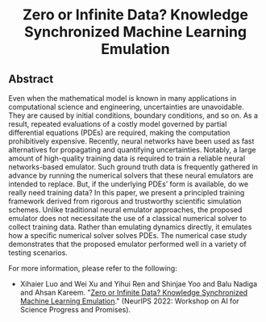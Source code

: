 <div align="center">

# Zero or Infinite Data? Knowledge Synchronized Machine Learning Emulation

</div>

## Abstract

Even when the mathematical model is known in many applications in computational science and engineering, uncertainties are unavoidable. They are caused by initial conditions, boundary conditions, and so on. As a result, repeated evaluations of a costly model governed by partial differential equations (PDEs) are required, making the computation prohibitively expensive. Recently, neural networks have been used as fast alternatives for propagating and quantifying uncertainties. Notably, a large amount of high-quality training data is required to train a reliable neural networks-based emulator. Such ground truth data is frequently gathered in advance by running the numerical solvers that these neural emulators are intended to replace. But, if the underlying PDEs’ form is available, do we really need training data? In this paper, we present a principled training framework derived from rigorous and trustworthy scientific simulation schemes. Unlike traditional neural emulator approaches, the proposed emulator does not necessitate the use of a classical numerical solver to collect training data. Rather than emulating dynamics directly, it emulates how a specific numerical solver solves PDEs. The numerical case study demonstrates that the proposed emulator performed well in a variety of testing scenarios.

For more information, please refer to the following:

- Xihaier Luo and Wei Xu and Yihui Ren and Shinjae Yoo and Balu Nadiga and Ahsan Kareem. "[Zero or Infinite Data? Knowledge Synchronized Machine Learning Emulation](https://openreview.net/forum?id=-VxUZp0Zkdg)." (NeurIPS 2022: Workshop on AI for Science Progress and Promises).
